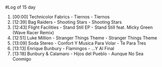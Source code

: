 #Log of 15 day

1. [00:00] Technicolor Fabrics - Tiernos - Tiernos
1. [12:39] Bag Raiders - Shooting Stars - Shooting Stars
1. [12:43] Flight Facilities - Stand Still EP - Stand Still feat. Micky Green (Wave Racer Remix)
1. [12:51] Luke Million - Stranger Things Theme - Stranger Things Theme
1. [13:09] Soda Stereo - Confort Y Musica Para Volar - Te Para Tres
1. [13:13] Enrique Bunbury - Flamingos - ...Y Al Final
1. [13:18] Bunbury & Calamaro - Hijos del Pueblo - Aunque No Sea Conmigo
